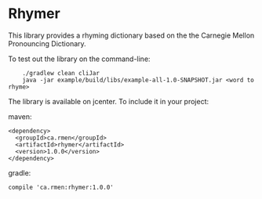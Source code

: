Rhymer
======

This library provides a rhyming dictionary based on the the Carnegie Mellon Pronouncing Dictionary.

To test out the library on the command-line:

```
    ./gradlew clean cliJar
    java -jar example/build/libs/example-all-1.0-SNAPSHOT.jar <word to rhyme>
```

The library is available on jcenter. To include it in your project:

maven:

```
<dependency>
  <groupId>ca.rmen</groupId>
  <artifactId>rhymer</artifactId>
  <version>1.0.0</version>
</dependency>
```

gradle:

```
compile 'ca.rmen:rhymer:1.0.0'
```


